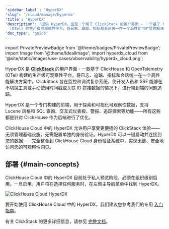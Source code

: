 ```yaml
---
'sidebar_label': 'HyperDX'
'slug': '/cloud/manage/hyperdx'
'title': 'HyperDX'
'description': '提供 HyperDX，这是一个用于 ClickStack 的用户界面 - 一个基于 ClickHouse 和 OpenTelemetry
  (OTel) 的生产级可观察性平台，将日志、跟踪、指标和会话统一在一个高性能可扩展的解决方案中。'
'doc_type': 'guide'
---
```


import PrivatePreviewBadge from '@theme/badges/PrivatePreviewBadge';
import Image from '@theme/IdealImage';
import hyperdx_cloud from '@site/static/images/use-cases/observability/hyperdx_cloud.png';

<PrivatePreviewBadge/>

HyperDX 是 [**ClickStack**](/use-cases/observability/clickstack) 的用户界面 - 一款基于 ClickHouse 和 OpenTelemetry (OTel) 构建的生产级可观察性平台，将日志、追踪、指标和会话统一在一个高性能解决方案中。ClickStack 旨在监控和调试复杂系统，使开发人员和 SRE 能够在不切换工具或手动使用时间戳或关联 ID 拼接数据的情况下，进行端到端的问题追踪。

HyperDX 是一个专门构建的前端，用于探索和可视化可观察性数据，支持 Lucene 风格和 SQL 查询、交互式仪表板、警报、追踪探索等功能——所有这些都是针对 ClickHouse 作为后端进行了优化。

ClickHouse Cloud 中的 HyperDX 允许用户享受更便捷的 ClickStack 体验——无须管理基础设施，无需配置单独的身份验证。HyperDX 可以一键启动并连接到您的数据——完全整合到 ClickHouse Cloud 身份验证系统中，实现无缝、安全地访问您的可观察性洞见。

## 部署 {#main-concepts}

ClickHouse Cloud 中的 HyperDX 目前处于私人预览阶段，必须在组织级别启用。一旦启用，用户将在选择任何服务时，在左侧主导航菜单中找到 HyperDX。

<Image img={hyperdx_cloud} alt="ClickHouse Cloud HyperDX" size="lg"/>

要开始使用 ClickHouse Cloud 中的 HyperDX，我们建议您参考我们的专用 [入门指南](/use-cases/observability/clickstack/deployment/hyperdx-clickhouse-cloud)。

有关 ClickStack 的更多详细信息，请参见 [完整文档](/use-cases/observability/clickstack)。
